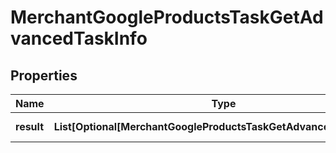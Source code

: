 # MerchantGoogleProductsTaskGetAdvancedTaskInfo


## Properties

| Name | Type | Description | Notes |
|------------ | ------------- | ------------- | -------------|
**result** | **List[Optional[MerchantGoogleProductsTaskGetAdvancedResultInfo]]** | array of results |[optional]|